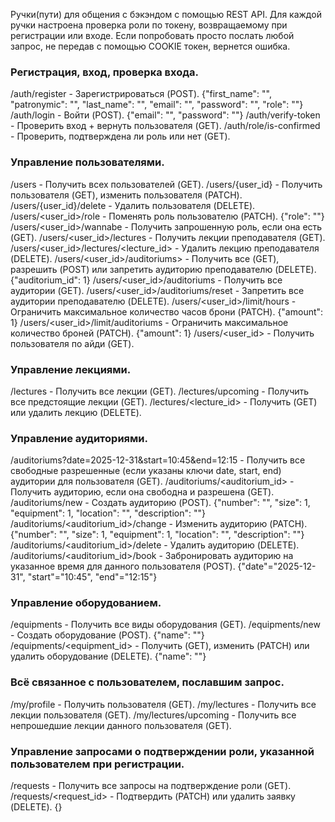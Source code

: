 Ручки(пути) для общения с бэкэндом с помощью REST API.
Для каждой ручки настроена проверка роли по токену, возвращаемому при регистрации или входе.
Если попробовать просто послать любой запрос, не передав с помощью COOKIE токен, вернется ошибка.

### Регистрация, вход, проверка входа.

/auth/register - Зарегистрироваться (POST).
{"first_name": "", "patronymic": "", "last_name": "", "email": "", "password": "", "role": ""}
/auth/login - Войти (POST).
{"email": "", "password": ""}
/auth/verify-token - Проверить вход + вернуть пользователя (GET).
/auth/role/is-confirmed - Проверить, подтверждена ли роль или нет (GET).

### Управление пользователями.

/users - Получить всех пользователей (GET).
/users/{user_id} - Получить пользователя (GET), изменить пользователя (PATCH).
/users/{user_id}/delete - Удалить пользователя (DELETE).
/users/<user_id>/role - Поменять роль пользователю (PATCH).
{"role": ""}
/users/<user_id>/wannabe - Получить запрошенную роль, если она есть (GET).
/users/<user_id>/lectures - Получить лекции преподавателя (GET).
/users/<user_id>/lectures/<lecture_id> - Удалить лекцию преподавателя (DELETE).
/users/<user_id>/auditoriums> - 
Получить все (GET), разрешить (POST) или запретить аудиторию преподавателю (DELETE).
{"auditorium_id": 1}
/users/<user_id>/auditoriums - Получить все аудитории (GET).
/users/<user_id>/auditoriums/reset - Запретить все аудитории преподавателю (DELETE).
/users/<user_id>/limit/hours - Ограничить максимальное количество часов брони (PATCH).
{"amount": 1}
/users/<user_id>/limit/auditoriums - Ограничить максимальное количество броней (PATCH).
{"amount": 1}
/users/<user_id> - Получить пользователя по айди (GET).

### Управление лекциями.

/lectures - Получить все лекции (GET).
/lectures/upcoming - Получить все предстоящие лекции (GET).
/lectures/<lecture_id> - Получить (GET) или удалить лекцию (DELETE).

### Управление аудиториями.

/auditoriums?date=2025-12-31&start=10:45&end=12:15 - Получить все свободные разрешенные
(если указаны ключи date, start, end) аудитории для пользователя (GET).
/auditoriums/<auditorium_id> - Получить аудиторию, если она свободна и разрешена (GET).
/auditoriums/new - Создать аудиторию (POST).
{"number": "", "size": 1, "equipment": 1, "location": "", "description": ""}
/auditoriums/<auditorium_id>/change - Изменить аудиторию (PATCH).
{"number": "", "size": 1, "equipment": 1, "location": "", "description": ""}
/auditoriums/<auditorium_id>/delete - Удалить аудиторию (DELETE).
/auditoriums/<auditorium_id>/book - Забронировать аудиторию на указанное время для данного пользователя (POST).
{"date"="2025-12-31", "start"="10:45", "end"="12:15"}

### Управление оборудованием.

/equipments - Получить все виды оборудования (GET).
/equipments/new - Создать оборудование (POST).
{"name": ""}
/equipments/<equipment_id> - Получить (GET), изменить (PATCH) или удалить оборудование (DELETE).
{"name": ""}

### Всё связанное с пользователем, пославшим запрос.

/my/profile - Получить пользователя (GET).
/my/lectures - Получить все лекции пользователя (GET).
/my/lectures/upcoming - Получить все непрошедшие лекции данного пользователя (GET).

### Управление запросами о подтверждении роли, указанной пользователем при регистрации.

/requests - Получить все запросы на подтверждение роли (GET).
/requests/<request_id> - Подтвердить (PATCH) или удалить заявку (DELETE).
{}








